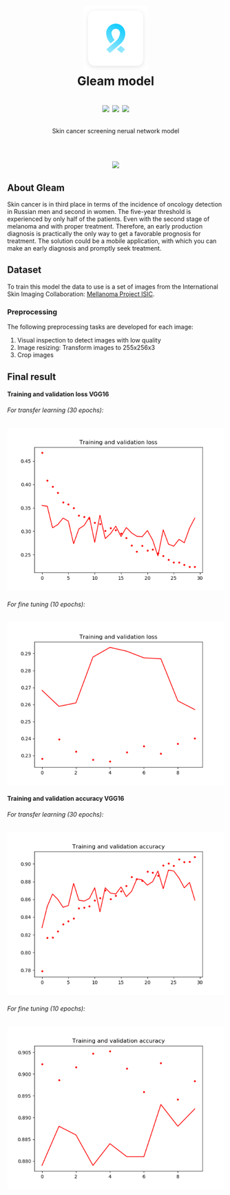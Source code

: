 <h1 align="center">
  <img src="Docs/Icon.png" width="150" alt="icon">
  <br>Gleam model<br>
  <p align="center">
    <img src="https://img.shields.io/badge/Language-Python-blue.svg">
    <a href="LICENSE.md"><img src="https://img.shields.io/badge/License-MIT-brightgreen.svg"></a>
    <img src="https://img.shields.io/badge/Event-VK Hackathon 2018-orange.svg">
  </p>
</h1>
<p align="center">Skin cancer screening nerual network model</p>
<br><br>
<p align="center"><img src="Docs/Mockup.png" width="1000"></p>

## About Gleam

Skin cancer is in third place in terms of the incidence of oncology detection in Russian men and second in women. The five-year threshold is experienced by only half of the patients. Even with the second stage of melanoma and with proper treatment. Therefore, an early production diagnosis is practically the only way to get a favorable prognosis for treatment. The solution could be a mobile application, with which you can make an early diagnosis and promptly seek treatment.


## Dataset

To train this model the data to use is a set of images from the International Skin Imaging Collaboration: [Mellanoma Project ISIC](https://isic-archive.com).

### Preprocessing

The following preprocessing tasks are developed for each image:

1. Visual inspection to detect images with low quality
1. Image resizing: Transform images to 255x256x3
1. Crop images

## Final result


#### Training and validation loss VGG16

###### For transfer learning (30 epochs):
<img src="Models/Plots/vl_tl_history.png">

###### For fine tuning (10 epochs):
<img src="Models/Plots/vl_ft_history.png">


#### Training and validation accuracy VGG16

###### For transfer learning (30 epochs):
<img src="Models/Plots/va_tl_history.png">

###### For fine tuning (10 epochs):
<img src="Models/Plots/va_ft_history.png">
